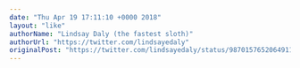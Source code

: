 ```yaml
---
date: "Thu Apr 19 17:11:10 +0000 2018"
layout: "like"
authorName: "Lindsay Daly (the fastest sloth)"
authorUrl: "https://twitter.com/lindsayedaly"
originalPost: "https://twitter.com/lindsayedaly/status/987015765206491137"
---
```

